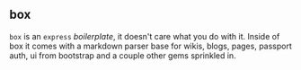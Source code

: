## box
`box` is an `express` *boilerplate*, it doesn't care what you do with it. Inside of box it comes with a markdown parser base for wikis, blogs, pages, passport auth, ui from bootstrap and a couple other gems sprinkled in.
